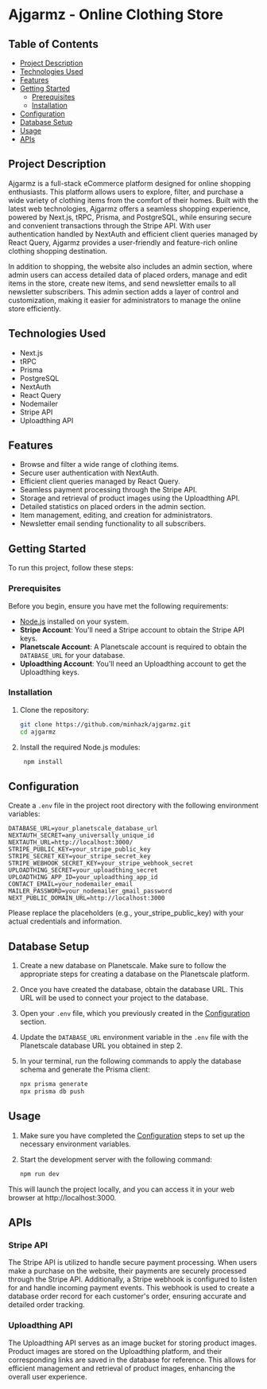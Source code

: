 # Ajgarmz - Online Clothing Store

## Table of Contents

-   [Project Description](#project-description)
-   [Technologies Used](#technologies-used)
-   [Features](#features)
-   [Getting Started](#getting-started)
    -   [Prerequisites](#prerequisites)
    -   [Installation](#installation)
-   [Configuration](#configuration)
-   [Database Setup](#database-setup)
-   [Usage](#usage)
-   [APIs](#apis)

## Project Description

Ajgarmz is a full-stack eCommerce platform designed for online shopping enthusiasts. This platform allows users to explore, filter, and purchase a wide variety of clothing items from the comfort of their homes. Built with the latest web technologies, Ajgarmz offers a seamless shopping experience, powered by Next.js, tRPC, Prisma, and PostgreSQL, while ensuring secure and convenient transactions through the Stripe API. With user authentication handled by NextAuth and efficient client queries managed by React Query, Ajgarmz provides a user-friendly and feature-rich online clothing shopping destination.

In addition to shopping, the website also includes an admin section, where admin users can access detailed data of placed orders, manage and edit items in the store, create new items, and send newsletter emails to all newsletter subscribers. This admin section adds a layer of control and customization, making it easier for administrators to manage the online store efficiently.

## Technologies Used

-   Next.js
-   tRPC
-   Prisma
-   PostgreSQL
-   NextAuth
-   React Query
-   Nodemailer
-   Stripe API
-   Uploadthing API

## Features

-   Browse and filter a wide range of clothing items.
-   Secure user authentication with NextAuth.
-   Efficient client queries managed by React Query.
-   Seamless payment processing through the Stripe API.
-   Storage and retrieval of product images using the Uploadthing API.
-   Detailed statistics on placed orders in the admin section.
-   Item management, editing, and creation for administrators.
-   Newsletter email sending functionality to all subscribers.

## Getting Started

To run this project, follow these steps:

### Prerequisites

Before you begin, ensure you have met the following requirements:

-   [Node.js](https://nodejs.org/) installed on your system.
-   **Stripe Account**: You'll need a Stripe account to obtain the Stripe API keys.
-   **Planetscale Account**: A Planetscale account is required to obtain the `DATABASE_URL` for your database.
-   **Uploadthing Account**: You'll need an Uploadthing account to get the Uploadthing keys.

### Installation

1. Clone the repository:

    ```bash
    git clone https://github.com/minhazk/ajgarmz.git
    cd ajgarmz
    ```

2. Install the required Node.js modules:
    
    ```bash
     npm install
    ```

## Configuration

Create a `.env` file in the project root directory with the following environment variables:

```
DATABASE_URL=your_planetscale_database_url
NEXTAUTH_SECRET=any_universally_unique_id
NEXTAUTH_URL=http://localhost:3000/
STRIPE_PUBLIC_KEY=your_stripe_public_key
STRIPE_SECRET_KEY=your_stripe_secret_key
STRIPE_WEBHOOK_SECRET_KEY=your_stripe_webhook_secret
UPLOADTHING_SECRET=your_uploadthing_secret
UPLOADTHING_APP_ID=your_uploadthing_app_id
CONTACT_EMAIL=your_nodemailer_email
MAILER_PASSWORD=your_nodemailer_gmail_password
NEXT_PUBLIC_DOMAIN_URL=http://localhost:3000
```

Please replace the placeholders (e.g., your_stripe_public_key) with your actual credentials and information.

## Database Setup

1. Create a new database on Planetscale. Make sure to follow the appropriate steps for creating a database on the Planetscale platform.

2. Once you have created the database, obtain the database URL. This URL will be used to connect your project to the database.

3. Open your `.env` file, which you previously created in the [Configuration](#configuration) section.

4. Update the `DATABASE_URL` environment variable in the `.env` file with the Planetscale database URL you obtained in step 2.

5. In your terminal, run the following commands to apply the database schema and generate the Prisma client:

    ```bash
    npx prisma generate
    npx prisma db push
    ```

## Usage

1. Make sure you have completed the [Configuration](#configuration) steps to set up the necessary environment variables.

2. Start the development server with the following command:

    ```bash
    npm run dev
    ```

This will launch the project locally, and you can access it in your web browser at http://localhost:3000.

## APIs

### Stripe API

The Stripe API is utilized to handle secure payment processing. When users make a purchase on the website, their payments are securely processed through the Stripe API. Additionally, a Stripe webhook is configured to listen for and handle incoming payment events. This webhook is used to create a database order record for each customer's order, ensuring accurate and detailed order tracking.

### Uploadthing API

The Uploadthing API serves as an image bucket for storing product images. Product images are stored on the Uploadthing platform, and their corresponding links are saved in the database for reference. This allows for efficient management and retrieval of product images, enhancing the overall user experience.
